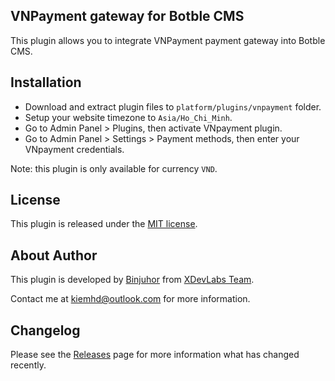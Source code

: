 ## VNPayment gateway for Botble CMS

This  plugin allows you to integrate VNPayment payment gateway into Botble CMS.

## Installation

- Download and extract plugin files to `platform/plugins/vnpayment` folder.
- Setup your website timezone to `Asia/Ho_Chi_Minh`.
- Go to Admin Panel > Plugins, then activate VNpayment plugin.
- Go to Admin Panel > Settings > Payment methods, then enter your VNpayment credentials.

Note: this plugin is only available for currency `VND`.

## License

This plugin is released under the [MIT license](LICENSE).

## About Author

This plugin is developed by [Binjuhor](https://binjuhor.now.sh) from [XDevLabs Team](https://xdevlabs.com).

Contact me at [kiemhd@outlook.com](mailto:kiemhd@outlook.com) for more information.

## Changelog

Please see the [Releases](../../releases) page for more information what has changed recently.
